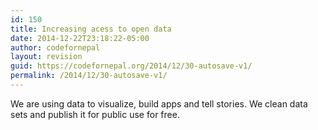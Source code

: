```yaml
---
id: 150
title: Increasing acess to open data
date: 2014-12-22T23:18:22-05:00
author: codefornepal
layout: revision
guid: https://codefornepal.org/2014/12/30-autosave-v1/
permalink: /2014/12/30-autosave-v1/
---
```

We are using data to visualize, build apps and tell stories. We clean data sets and publish it for public use for free.

&nbsp;